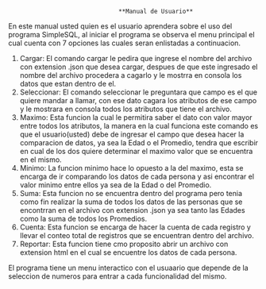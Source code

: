                                    **Manual de Usuario**
En este manual usted quien es el usuario aprendera sobre el uso del programa SimpleSQL, al iniciar el programa se observa el menu principal el cual cuenta con 7 opciones las cuales seran enlistadas a continuacion.
1. Cargar: El comando cargar le pedira que ingrese el nombre del archivo con extension .json que desea cargar, despues de que este ingresado el nombre del archivo procedera a cagarlo y le mostrra en consola los datos que estan dentro de el.
2. Seleccionar: El comando seleccionar le preguntara que campo es el que quiere mandar a llamar, con ese dato cagara los atributos de ese campo y le mostrara en consola todos los atributos que tiene el archivo.
3. Maximo: Esta funcion la cual le permitira saber el dato con valor mayor entre todos los atributos, la manera en la cual funciona este comando es que el usuario(usted) debe de ingresar el campo que desea hacer la comparacion de datos, ya sea la Edad o el Promedio, tendra que escribir en cual de los dos quiere determinar el maximo valor que se encuentra en el mismo.
4. Minimo: La funcion minimo hace lo opuesto a la del maximo, esta se encarga de ir comparando los datos de cada persona y asi encontrar el valor minimo entre ellos ya sea de la Edad o del Promedio.
5. Suma: Esta funcion no se encuentra dentro del programa pero tenia como fin realizar la suma de todos los datos de las personas que se encontrran en el archivo con extension .json ya sea tanto las Edades como la suma de todos los Promedios.
6. Cuenta: Esta funcion se encarga de hacer la cuenta de cada registro y llevar el conteo total de registros que se encuentran dentro del archivo.
7. Reportar: Esta funcion tiene cmo proposito abrir un archivo con extension html en el cual se encuentre los datos de cada persona.

El programa tiene un menu interactico con el usuaario que depende de la seleccion de numeros para entrar a cada funcionalidad del mismo.